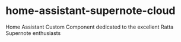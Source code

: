 # home-assistant-supernote-cloud
Home Assistant Custom Component dedicated to the excellent Ratta Supernote enthusiasts

